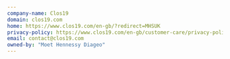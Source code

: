 ```yaml
---
company-name: Clos19
domain: clos19.com
home: https://www.clos19.com/en-gb/?redirect=MHSUK
privacy-policy: https://www.clos19.com/en-gb/customer-care/privacy-policy
email: contact@clos19.com
owned-by: "Moet Hennessy Diageo"
---
```




